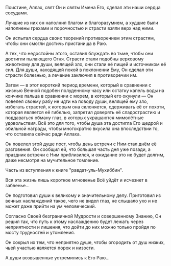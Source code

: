 Поистине, Аллах, свят Он и святы Имена Его, сделал эти наши сердца сосудами.

Лучшие из них он наполнил благом и благоразумием, а худшие были наполнены грехами и порочностью и страсти взяли верх над ними.

Он испытал сердца своих творений противоречием этим страстям, чтобы они смогли достичь пристанища в Раю.

А тех, что недостойны этого, оставил блуждать во тьме, чтобы они достигли пылающего Огня. Страсти стали подобны верховому животному для души, велящей зло, они стали её пищей и источником её сил. Для души, находящей покой в поклонении Ему, Он сделал эти страсти болезнью, а лечение заключил в противоречии им.

Затем — в этот короткий период времени, который в сравнении с жизнью Вечной подобен полуденному часу или остатку капель воды на кончике пальца в сравнении с морем, в который его окунули — Он повелел своему рабу не идти на поводу души, велящей ему зло, избегать страстей, к которым она склоняется, сдерживать её от похоти, которая является её гибелью, запретил доверять её сладострастию и поддаваться обману глаз, в которых украшаются мимолётные удовольствия. Всё это для того, чтобы душа эта достигла Его щедрой и обильной награды, чтобы многократно вкусила она впоследствии то, что оставила сейчас ради Аллаха.

Он повелел этой душе пост, чтобы день встречи с Ним стал днём её разговения. Он сообщил ей, что большая часть дня уже позади, а праздник встречи с Ним приблизился, и ожидание это не будет долгим, даже несмотря на мучительное томление.

Часть из вступления к книге "равдат-уль-Мухиббин".

Вся эта жизнь лишь короткое мгновенье
Всё уйдёт и исчезнет в забвенье...

Он подготовил души к великому и значительному делу. Приготовил из вечных наслаждений такое, чего не видел глаз, не слышало ухо и не может даже прийти на ум человеческий.

Согласно Своей безграничной Мудрости и совершенному Знанию, Он решил так, что путь к этому наслаждению будет лежать через неприятности и лишения, что дойти до них можно только пройдя по мосту трудностей и утомления.

Он сокрыл их тем, что неприятно душе, чтобы огородить от душ низких, чьей участью является порок и низости. 

А души возвышенные устремились к Его Раю...